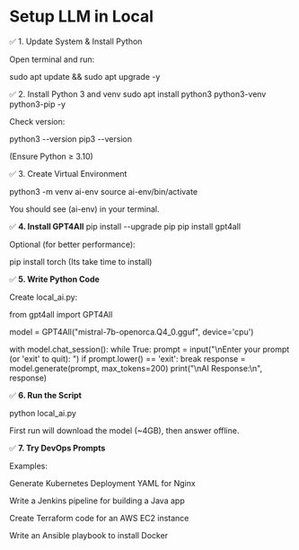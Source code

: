 # Setup LLM in Local 

✅ 1. Update System & Install Python

Open terminal and run:

sudo apt update && sudo apt upgrade -y

✅ 2. Install Python 3 and venv
sudo apt install python3 python3-venv python3-pip -y


Check version:

python3 --version
pip3 --version

(Ensure Python ≥ 3.10)

✅ 3. Create Virtual Environment

python3 -m venv ai-env
source ai-env/bin/activate


You should see (ai-env) in your terminal.

✅ **4. Install GPT4All**
pip install --upgrade pip
pip install gpt4all


Optional (for better performance):

pip install torch (Its take time to install)

✅ **5. Write Python Code**

Create local_ai.py:

from gpt4all import GPT4All

model = GPT4All("mistral-7b-openorca.Q4_0.gguf", device='cpu')

with model.chat_session():
    while True:
        prompt = input("\nEnter your prompt (or 'exit' to quit): ")
        if prompt.lower() == 'exit':
            break
        response = model.generate(prompt, max_tokens=200)
        print("\nAI Response:\n", response)


✅ **6. Run the Script**

python local_ai.py


First run will download the model (~4GB), then answer offline.

✅ **7. Try DevOps Prompts**

Examples:

Generate Kubernetes Deployment YAML for Nginx

Write a Jenkins pipeline for building a Java app

Create Terraform code for an AWS EC2 instance

Write an Ansible playbook to install Docker
